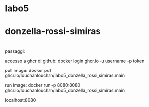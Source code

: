 # labo5
# donzella-rossi-simiras
#

passaggi:

accesso a ghcr di github:
docker login ghcr.io -u username -p token

pull image:
docker pull ghcr.io/louchanlouchan/labo5_donzella_rossi_simiras:main 

run image:
docker run -p 8080:8080 ghcr.io/louchanlouchan/labo5_donzella_rossi_simiras:main 

localhost:8080
